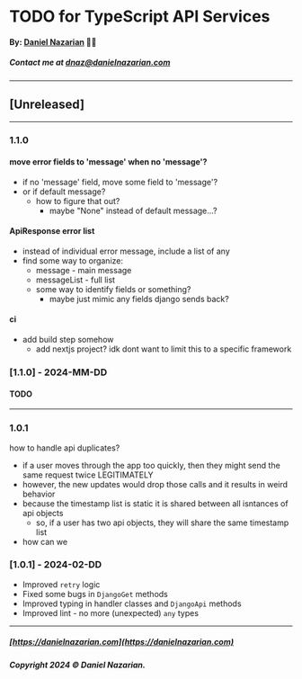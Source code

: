 # TODO for TypeScript API Services
#### By: [Daniel Nazarian](https://danielnazarian) 🐧👹
##### Contact me at <dnaz@danielnazarian.com>

-------------------------------------------------------
## [Unreleased]
-----
### 1.1.0




#### move error fields to 'message' when no 'message'?
- if no 'message' field, move some field to 'message'?
- or if default message?
  - how to figure that out?
    - maybe "None" instead of default message...?



    
#### ApiResponse error list
- instead of individual error message, include a list of any
- find some way to organize:
  - message - main message
  - messageList - full list
  - some way to identify fields or something?
    - maybe just mimic any fields django sends back?


#### ci
- add build step somehow
  - add nextjs project? idk dont want to limit this to a specific framework




### [1.1.0] - 2024-MM-DD
#### TODO

----
### 1.0.1


how to handle api duplicates?
- if a user moves through the app too quickly, then they might send the same request twice LEGITIMATELY
- however, the new updates would drop those calls and it results in weird behavior
- because the timestamp list is static it is shared between all isntances of api objects
  - so, if a user has two api objects, they will share the same timestamp list
- how can we 


### [1.0.1] - 2024-02-DD
- Improved `retry` logic
- Fixed some bugs in `DjangoGet` methods
- Improved typing in handler classes and `DjangoApi` methods
- Improved lint - no more (unexpected) `any` types

-------------------------------------------------------

##### [https://danielnazarian.com](https://danielnazarian.com)
##### Copyright 2024 © Daniel Nazarian.
